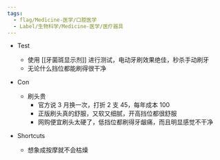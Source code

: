 ```yaml
---
tags:
  - flag/Medicine-医学/口腔医学
  - Label/生物科学/Medicine-医学/医疗器具
---
```


- Test
    - 使用 [[牙菌斑显示剂]] 进行测试，电动牙刷效果绝佳，秒杀手动刷牙
    - 无论什么挡位都能刷得很干净

- Con
    - 刷头贵
        - 官方说 3 月换一次，打折 2 支 45，每年成本 100
        - 正版刷头真的舒服，又软又细腻，开高挡位都很舒服
        - 网购便宜刷头太硬了，低挡位都刷得牙龈痛，而且明显感觉不干净

- Shortcuts
    - 想象成按摩就不会枯燥
